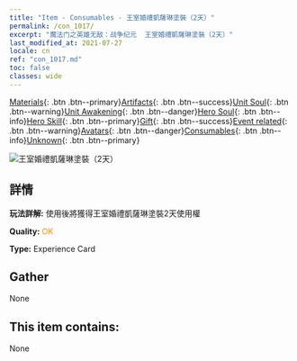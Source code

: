 ```yaml
---
title: "Item - Consumables - 王室婚禮凱薩琳塗裝（2天）"
permalink: /con_1017/
excerpt: "魔法门之英雄无敌：战争纪元  王室婚禮凱薩琳塗裝（2天）"
last_modified_at: 2021-07-27
locale: cn
ref: "con_1017.md"
toc: false
classes: wide
---
```

 [Materials](/ItemsCN/){: .btn .btn--primary}[Artifacts](/ItemsCN/Artifacts/){: .btn .btn--success}[Unit Soul](/ItemsCN/UnitSoul/){: .btn .btn--warning}[Unit Awakening](/ItemsCN/UnitAwakening/){: .btn .btn--danger}[Hero Soul](/ItemsCN/HeroSoul/){: .btn .btn--info}[Hero Skill](/ItemsCN/HeroSkill/){: .btn .btn--primary}[Gift](/ItemsCN/Gift/){: .btn .btn--success}[Event related](/ItemsCN/Events/){: .btn .btn--warning}[Avatars](/ItemsCN/Avatars/){: .btn .btn--danger}[Consumables](/ItemsCN/Consumables/){: .btn .btn--info}[Unknown](/ItemsCN/Unknown/){: .btn .btn--primary}

 ![王室婚禮凱薩琳塗裝（2天）](/images/h/h_Catherine8.jpg)

## 詳情
 **玩法詳解:** 使用後將獲得王室婚禮凱薩琳塗裝2天使用權

 **Quality:** <span style="color: #FF8C00">OK</span>

 **Type:** Experience Card

## Gather

  None

## This item contains:

  None


